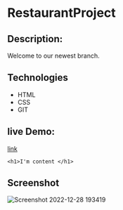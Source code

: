 # RestaurantProject

## Description:
 Welcome to our newest branch.
## Technologies
- HTML
- CSS
- GIT

## live Demo:
[link](https://restaurantproject-lb.netlify.app)
```
<h1>I'm content </h1>
```
## Screenshot

![Screenshot 2022-12-28 193419](https://user-images.githubusercontent.com/116878530/209857457-a5623aed-6760-4e96-9b62-e56aba75356e.png)
